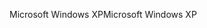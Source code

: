 <span data-ttu-id="746bb-101">Microsoft Windows XP</span><span class="sxs-lookup"><span data-stu-id="746bb-101">Microsoft Windows XP</span></span>